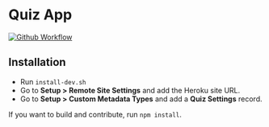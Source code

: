 # Quiz App

[![Github Workflow](<https://github.com/pozil/quiz-sfdx/workflows/Salesforce%20DX%20CI%20(scratch%20org%20only)/badge.svg?branch=master>)](https://github.com/pozil/quiz-sfdx/actions)

## Installation

-   Run `install-dev.sh`
-   Go to **Setup &gt; Remote Site Settings** and add the Heroku site URL.
-   Go to **Setup &gt; Custom Metadata Types** and add a **Quiz Settings** record.

If you want to build and contribute, run `npm install`.
